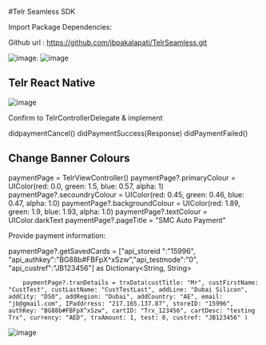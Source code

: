 #Telr Seamless SDK

Import Package Dependencies:

Github url : https://github.com/jbpakalapati/TelrSeamless.git 

 

![image](https://media.giphy.com/media/FkqGHZv7G5tgjNWdK7/giphy.gif).      ![image](https://media.giphy.com/media/MBk0O2xx8hiIIo78ty/giphy.gif)

## Telr React Native
![image](https://media.giphy.com/media/BVFlNHPzXeNZA4pAiL/giphy.gif)


Confirm to TelrControllerDelegate & implement 

didpaymentCancel()
didPaymentSuccess(Response)
didPaymentFailed()


## Change Banner Colours

paymentPage = TelrViewController()
        paymentPage?.primaryColour = UIColor(red: 0.0, green: 1.5, blue: 0.57, alpha: 1)
        paymentPage?.secoundryColour = UIColor(red: 0.45, green: 0.46, blue: 0.47, alpha: 1.0)
        paymentPage?.backgroundColour = UIColor(red: 1.89, green: 1.9, blue: 1.93, alpha: 1.0)
        paymentPage?.textColour = UIColor.darkText
        paymentPage?.pageTitle = "SMC Auto Payment"



Provide payment information:

paymentPage?.getSavedCards = ["api_storeid ":"15996", "api_authkey":"BG88b#FBFpX^xSzw","api_testmode":"0", "api_custref":"JB123456"] as Dictionary<String, String>
        
        
        paymentPage?.tranDetails = trxData(custTitle: "Mr", custFirstName: "CustTest", custLastName: "CustTestLast", addLine: "Dubai Silicon", addCity: "DSO", addRegion: "Dubai", addCountry: "AE", email: "jb@gmail.com", IPaddrress: "217.165.137.87", storeID: "15996", authKey: "BG88b#FBFpX^xSzw", cartID: "Trx_123456", cartDesc: "testing Trx", currency: "AED", trxAmount: 1, test: 0, custref: "JB123456" )
        
        
![image](https://user-images.githubusercontent.com/116155833/214555991-b528f9a1-51c9-4cb0-bf02-7a7386ec6803.png)



